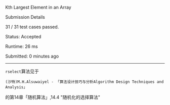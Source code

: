 Kth Largest Element in an Array

Submission Details

31 / 31 test cases passed.

Status: Accepted

Runtime: 26 ms

Submitted: 0 minutes ago
***
`rselect`算法见于

    (沙特)M.H.Alsuwaiyel - 「算法设计技巧与分析Algorithm Design Techniques and Analysis」

的第14章「随机算法」,14.4 "随机化的选择算法"
